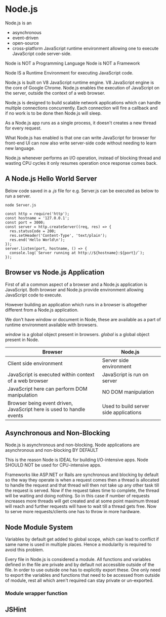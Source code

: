 #  Node.js


Node.js is an 
- asynchronous 
- event-driven 
- open-source
- cross-platform
JavaScript runtime environment allowing one to execute JavaScript code server-side.

Node is NOT a Programming Language
Node is NOT a Framework

Node IS a Runtime Environment for executing JavaScript code. 

Node.js is built on V8 JavaScript runtime engine.
V8 JavaScript engine is the core of Google Chrome.
Node.js enables the execution of JavaScript on the server, outside the context 
of a web browser.

Node.js is designed to build scalable network applications which can handle multiple
connections concurrently. Each connection will fire a callback and if no work is 
to be done then Node.js will sleep.

As a Node.js app runs as a single process, it doesn't creates a new thread for 
every request.

What Node.js has enabled is that one can write JavaScript for browser for front-end
UI can now also write server-side code without needing to learn new language.

Node.js whenever performs an I/O operation, instead of blocking thread and wasting
CPU cycles it only resumes operation once response comes back.


## A Node.js Hello World Server

Below code saved in a *.js* file for e.g. Server.js can be executed as below to 
run a server.

```
node Server.js
```

```
const http = require('http');
const hostname = '127.0.0.1';
const port = 3000;
const server = http.createServer((req, res) => {
  res.statusCode = 200;
  res.setHeader('Content-Type', 'text/plain');
  res.end('Hello World\n');
});
server.listen(port, hostname, () => {
  console.log(`Server running at http://${hostname}:${port}/`);
});
```

## Browser vs Node.js Application

First of all a common aspect of a browser and a Node.js application is JavaScript.
Both browser and Node.js provide environment allowing JavaScript code to execute.

However building an application which runs in a browser is altogether different
from a Node.js application.

We don't have window or document in Node, these are available as a part of runtime
environment available with browsers.

*window* is a global object present in browsers.
*global* is a global object present in Node.

| Browser                                                              | Node.js |
|---|---|
| Client side environment                                              | Server side environment |
| JavaScript is executed within context of a web browser               | JavaScript is run on server |
| JavaScript here can perform DOM manipulation                         | NO DOM manipulation  |
| Browser being event driven, JavaScript here is used to handle events | Used to build server side applications |


## Asynchronous and Non-Blocking

Node.js is asynchronous and non-blocking. 
Node applications are asynchronous and non-blocking BY DEFAULT

This is the reason Node is IDEAL for building I/O-intensive apps.
Node SHOULD NOT be used for CPU-intensive apps.

Frameworks like ASP.NET or Rails are synchronous and blocking by default so the
way they operate is when a request comes then a thread is allocated to handle the
request and that thread will then not take up any other task till the request is
served. Now if the request takes time to complete, the thread will be waiting and
doing nothing.
So in this case if number of requests increases more threads will get created and
at some point maximum thread will reach and further requests will have to wait till
a thread gets free. Now to serve more requests/clients one has to throw in more
hardware.


## Node Module System

Variables by default get added to global scope, which can lead to conflict if same
name is used in multiple places. Hence a modularity is required to avoid this problem.

Every file in Node.js is considered a module. All functions and variables defined
in the file are private and by default not accessible outside of the file. In order
to use outside one has to explicitly export these. 
One only need to export the variables and functions that need to be accessed from
outside of module, rest all which aren't required can stay private or un-exported.

### Module wrapper function


## JSHint
